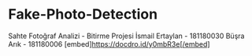 # Fake-Photo-Detection
Sahte Fotoğraf Analizi - Bitirme Projesi
İsmail Ertaylan - 181180030
Büşra Arık - 181180006
[embed]https://docdro.id/y0mbR3e[/embed]
